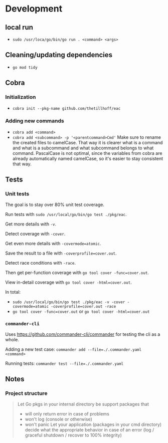 # Development

## local run
- `sudo /usr/loca/go/bin/go run . <command> <args>`

## Cleaning/updating dependencies
- `go mod tidy`

## Cobra

### Initialization
- `cobra init --pkg-name github.com/thetillhoff/eac`

### Adding new commands
- `cobra add <command>`
- `cobra add <subcommand> -p '<parentcommand>Cmd'`
Make sure to rename the created files to camelCase. That way it is clearer what is a command and what is a subcommand and what subcommand belongs to what command.
PascalCase is not optimal, since the variables from cobra are already automatically named camelCase, so it's easier to stay consistent that way.

## Tests

### Unit tests

The goal is to stay over 80% unit test coverage.

Run tests with `sudo /usr/local/go/bin/go test ./pkg/eac`.

Get more details with `-v`.

Detect coverage with `-cover`.

Get even more details with `-covermode=atomic`.

Save the result to a file with `-coverprofile=cover.out`.

Detect race conditions with `-race`.

Then get per-function coverage with `go tool cover -func=cover.out`.

View in-detail coverage with `go tool cover -html=cover.out`.

In total:
- `sudo /usr/local/go/bin/go test ./pkg/eac -v -cover -covermode=atomic -coverprofile=cover.out -race`
- `go tool cover -func=cover.out` or `go tool cover -html=cover.out`

### `commander-cli`
Uses https://github.com/commander-cli/commander for testing the cli as a whole.

Adding a new test case: `commander add --file=./.commander.yaml <command>`

Running tests: `commander test --file=./.commander.yaml`

## Notes

### Project structure
> Let Go pkgs in your internal directory be support packages that
> - will only return error in case of problems
> - won't log (console or otherwise)
> - won't panic
> Let your application (packages in your cmd directory) decide what the appropriate behavior in case of an error (log / graceful shutdown / recover to 100% integrity)
